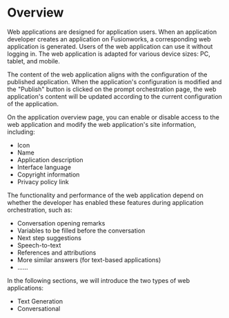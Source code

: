 # Overview

Web applications are designed for application users. When an application developer creates an application on Fusionworks, a corresponding web application is generated. Users of the web application can use it without logging in. The web application is adapted for various device sizes: PC, tablet, and mobile.

The content of the web application aligns with the configuration of the published application. When the application's configuration is modified and the "Publish" button is clicked on the prompt orchestration page, the web application's content will be updated according to the current configuration of the application.

On the application overview page, you can enable or disable access to the web application and modify the web application's site information, including:

* Icon
* Name
* Application description
* Interface language
* Copyright information
* Privacy policy link

The functionality and performance of the web application depend on whether the developer has enabled these features during application orchestration, such as:

* Conversation opening remarks
* Variables to be filled before the conversation
* Next step suggestions
* Speech-to-text
* References and attributions
* More similar answers (for text-based applications)
* ......

In the following sections, we will introduce the two types of web applications:

* Text Generation
* Conversational